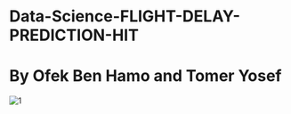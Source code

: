 # Data-Science-FLIGHT-DELAY-PREDICTION-HIT
# By Ofek Ben Hamo and Tomer Yosef 

![1]([http://url/to/img.png](https://github.com/tomeryosef/Data-Science-FLIGHT-DELAY-PREDICTION-HIT/blob/main/Flight%20Delay%20Prediction%20-%20Tomer%20%26%20Ofek/Flight%20Delay%20Prediction%20-%20Tomer%20%26%20Ofek-01.png))
